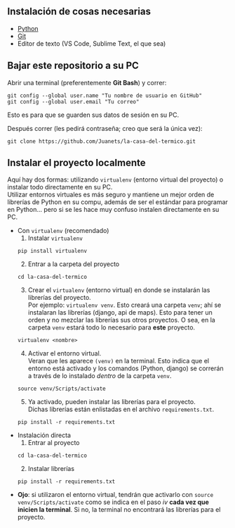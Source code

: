 ## Instalación de cosas necesarias
* [Python](https://www.python.org/downloads/release/python-364/)
* [Git](https://gitforwindows.org/)
* Editor de texto (VS Code, Sublime Text, el que sea)

## Bajar este repositorio a su PC
Abrir una terminal (preferentemente **Git Bash**) y correr:
```
git config --global user.name "Tu nombre de usuario en GitHub"
git config --global user.email "Tu correo"
```
Esto es para que se guarden sus datos de sesión en su PC.  
  
Después correr (les pedirá contraseña; creo que será la única vez):

```
git clone https://github.com/Juanets/la-casa-del-termico.git
```

## Instalar el proyecto localmente
Aquí hay dos formas: utilizando `virtualenv` (entorno virtual del proyecto) o instalar todo directamente en su PC.  
Utilizar entornos virtuales es más seguro y mantiene un mejor orden de librerías de Python en su compu, además de ser el estándar para programar en Python... pero si se les hace muy confuso instalen directamente en su PC.
* Con `virtualenv` (recomendado)
  1. Instalar `virtualenv`
  ```
  pip install virtualenv
  ```
  2. Entrar a la carpeta del proyecto
  ```
  cd la-casa-del-termico
  ```
  3. Crear el `virtualenv` (entorno virtual) en donde se instalarán las librerías del proyecto.  
  Por ejemplo: `virtualenv venv`. Esto creará una carpeta `venv`; ahí se instalaran las librerías (django, api de maps). Esto para tener un orden y no mezclar las librerías sus otros proyectos. O sea, en la carpeta `venv` estará todo lo necesario para **este** proyecto.
  ```
  virtualenv <nombre>
  ```  
  4. Activar el entorno virtual.  
  Veran que les aparece `(venv)` en la terminal. Esto indica que el entorno está activado y los comandos (Python, django) se correrán a través de lo instalado *dentro* de la carpeta `venv`.
  ```
  source venv/Scripts/activate
  ```
  5. Ya activado, pueden instalar las librerías para el proyecto.  
  Dichas librerías están enlistadas en el archivo `requirements.txt`. 
  ```
  pip install -r requirements.txt
  ```
* Instalación directa
  1. Entrar al proyecto
  ```
  cd la-casa-del-termico
  ```
  2. Instalar librerías
  ```
  pip install -r requirements.txt
  ```
* **Ojo**: si utilizaron el entorno virtual, tendrán que activarlo con `source venv/Scripts/activate` como se indica en el paso *iv* **cada vez que inicien la terminal**. Si no, la terminal no encontrará las librerías para el proyecto.

